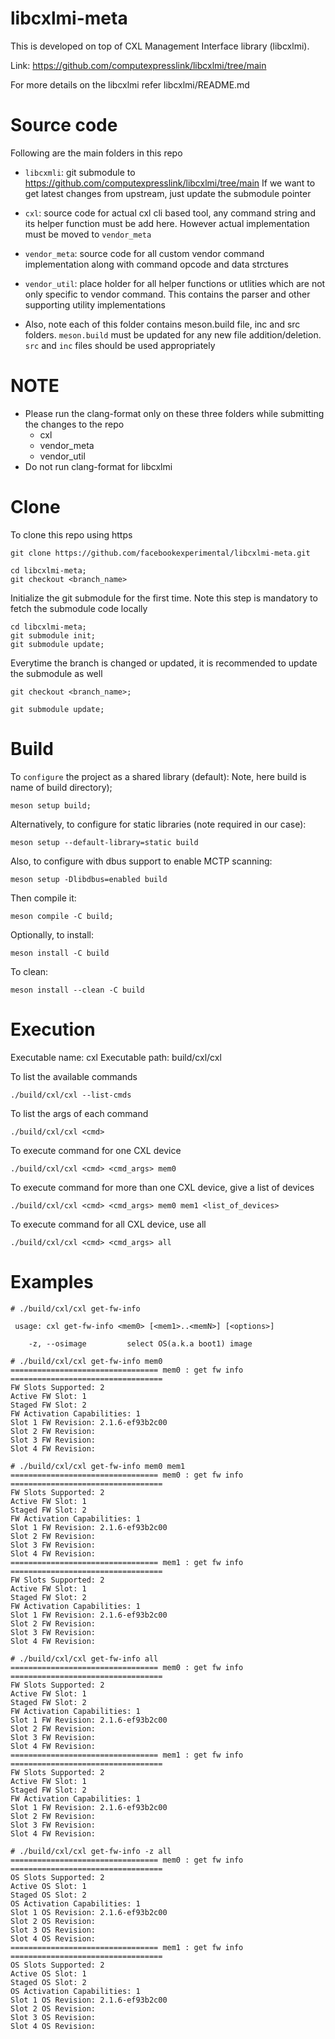 # libcxlmi-meta

This is developed on top of CXL Management Interface library (libcxlmi).

Link: https://github.com/computexpresslink/libcxlmi/tree/main

For more details on the libcxlmi refer libcxlmi/README.md

Source code
===========
Following are the main folders in this repo
- `libcxmli`: git submodule to https://github.com/computexpresslink/libcxlmi/tree/main
If we want to get latest changes from upstream, just update the submodule
pointer

- `cxl`: source code for actual cxl cli based tool, any command string and
its helper function must be add here. However actual implementation must be
moved to `vendor_meta`

- `vendor_meta`: source code for all custom vendor command implementation
along with command opcode and data strctures

- `vendor_util`: place holder for all helper functions or utlities which are
not only specific to vendor command. This contains the parser and other
supporting utility implementations

- Also, note each of this folder contains meson.build file, inc and src
folders. `meson.build` must be updated for any new file addition/deletion.
`src` and `inc` files should be used appropriately

NOTE
====
- Please run the clang-format only on these three folders while submitting the
changes to the repo
  - cxl
  - vendor_meta
  - vendor_util
- Do not run clang-format for libcxlmi

Clone
=====
To clone this repo using https
```
git clone https://github.com/facebookexperimental/libcxlmi-meta.git

cd libcxlmi-meta;
git checkout <branch_name>
```

Initialize the git submodule for the first time.
Note this step is mandatory to fetch the submodule code locally
```
cd libcxlmi-meta;
git submodule init;
git submodule update;
```

Everytime the branch is changed or updated, it is recommended to update the
submodule as well
```
git checkout <branch_name>;

git submodule update;
```

Build
=====
To `configure` the project as a shared library (default):
Note, here build is name of build directory);

```
meson setup build;
```
Alternatively, to configure for static libraries (note required in our case):
```
meson setup --default-library=static build
```
Also, to configure with dbus support  to enable MCTP scanning:
```
meson setup -Dlibdbus=enabled build
```

Then compile it:
```
meson compile -C build;
```
Optionally, to install:
```
meson install -C build
```
To clean:
```
meson install --clean -C build
```

Execution
=========
Executable name: cxl
Executable path: build/cxl/cxl

To list the available commands
```
./build/cxl/cxl --list-cmds
```

To list the args of each command
```
./build/cxl/cxl <cmd>
```

To execute command for one CXL device
```
./build/cxl/cxl <cmd> <cmd_args> mem0
```

To execute command for more than one CXL device, give a list of devices
```
./build/cxl/cxl <cmd> <cmd_args> mem0 mem1 <list_of_devices>
```

To execute command for all CXL device, use all
```
./build/cxl/cxl <cmd> <cmd_args> all
```

Examples
========
```
# ./build/cxl/cxl get-fw-info

 usage: cxl get-fw-info <mem0> [<mem1>..<memN>] [<options>]

    -z, --osimage         select OS(a.k.a boot1) image
```
```
# ./build/cxl/cxl get-fw-info mem0
================================= mem0 : get fw info ==================================
FW Slots Supported: 2
Active FW Slot: 1
Staged FW Slot: 2
FW Activation Capabilities: 1
Slot 1 FW Revision: 2.1.6-ef93b2c00
Slot 2 FW Revision: 
Slot 3 FW Revision: 
Slot 4 FW Revision: 
```
```
# ./build/cxl/cxl get-fw-info mem0 mem1
================================= mem0 : get fw info ==================================
FW Slots Supported: 2
Active FW Slot: 1
Staged FW Slot: 2
FW Activation Capabilities: 1
Slot 1 FW Revision: 2.1.6-ef93b2c00
Slot 2 FW Revision: 
Slot 3 FW Revision: 
Slot 4 FW Revision: 
================================= mem1 : get fw info ==================================
FW Slots Supported: 2
Active FW Slot: 1
Staged FW Slot: 2
FW Activation Capabilities: 1
Slot 1 FW Revision: 2.1.6-ef93b2c00
Slot 2 FW Revision: 
Slot 3 FW Revision: 
Slot 4 FW Revision: 
```
```
# ./build/cxl/cxl get-fw-info all
================================= mem0 : get fw info ==================================
FW Slots Supported: 2
Active FW Slot: 1
Staged FW Slot: 2
FW Activation Capabilities: 1
Slot 1 FW Revision: 2.1.6-ef93b2c00
Slot 2 FW Revision: 
Slot 3 FW Revision: 
Slot 4 FW Revision: 
================================= mem1 : get fw info ==================================
FW Slots Supported: 2
Active FW Slot: 1
Staged FW Slot: 2
FW Activation Capabilities: 1
Slot 1 FW Revision: 2.1.6-ef93b2c00
Slot 2 FW Revision: 
Slot 3 FW Revision: 
Slot 4 FW Revision: 
```
```
# ./build/cxl/cxl get-fw-info -z all
================================= mem0 : get fw info ==================================
OS Slots Supported: 2
Active OS Slot: 1
Staged OS Slot: 2
OS Activation Capabilities: 1
Slot 1 OS Revision: 2.1.6-ef93b2c00
Slot 2 OS Revision: 
Slot 3 OS Revision: 
Slot 4 OS Revision: 
================================= mem1 : get fw info ==================================
OS Slots Supported: 2
Active OS Slot: 1
Staged OS Slot: 2
OS Activation Capabilities: 1
Slot 1 OS Revision: 2.1.6-ef93b2c00
Slot 2 OS Revision: 
Slot 3 OS Revision: 
Slot 4 OS Revision: 
```

